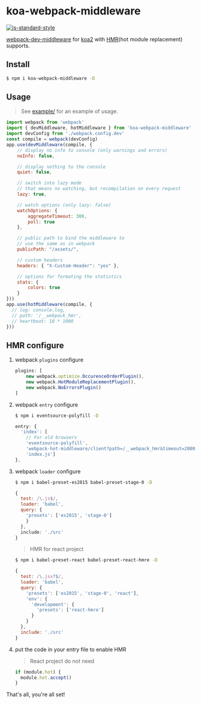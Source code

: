 # koa-webpack-middleware

[![js-standard-style](https://img.shields.io/badge/code%20style-standard-brightgreen.svg)](http://standardjs.com/)

[webpack-dev-middleware](https://github.com/webpack/webpack-dev-middleware) for [koa2](https://github.com/koajs/koa/tree/v2.x) with [HMR](http://webpack.github.io/docs/hot-module-replacement-with-webpack.html)(hot module replacement) supports.

## Install

```sh
$ npm i koa-webpack-middleware -D
```

## Usage

> See [example/](./example/) for an example of usage.

```js
import webpack from 'webpack'
import { devMiddleware, hotMiddleware } from 'koa-webpack-middleware'
import devConfig from './webpack.config.dev'
const compile = webpack(devConfig)
app.use(devMiddleware(compile, {
    // display no info to console (only warnings and errors)
    noInfo: false,

    // display nothing to the console
    quiet: false,

    // switch into lazy mode
    // that means no watching, but recompilation on every request
    lazy: true,

    // watch options (only lazy: false)
    watchOptions: {
        aggregateTimeout: 300,
        poll: true
    },

    // public path to bind the middleware to
    // use the same as in webpack
    publicPath: "/assets/",

    // custom headers
    headers: { "X-Custom-Header": "yes" },

    // options for formating the statistics
    stats: {
        colors: true
    }
}))
app.use(hotMiddleware(compile, {
  // log: console.log,
  // path: '/__webpack_hmr',
  // heartbeat: 10 * 1000
}))
```

## HMR configure

1. webpack `plugins` configure

    ```js
    plugins: [
        new webpack.optimize.OccurenceOrderPlugin(),
        new webpack.HotModuleReplacementPlugin(),
        new webpack.NoErrorsPlugin()
    ]
    ```
2. webpack `entry` configure

    ```sh
    $ npm i eventsource-polyfill -D
    ```

    ```js
    entry: {
      'index': [
        // For old browsers
        'eventsource-polyfill',
        'webpack-hot-middleware/client?path=/__webpack_hmr&timeout=20000',
        'index.js']
    },
    ```

3. webpack `loader` configure 
    
    ```sh
    $ npm i babel-preset-es2015 babel-preset-stage-0 -D
    ```

    ```js
    {
      test: /\.js$/,
      loader: 'babel',
      query: {
        'presets': ['es2015', 'stage-0']
        }
      },
      include: './src'
    }
    ```

    > HMR for react project

    ```sh
    $ npm i babel-preset-react babel-preset-react-hmre -D
    ```

    ```js
    {
      test: /\.jsx?$/,
      loader: 'babel',
      query: {
        'presets': ['es2015', 'stage-0', 'react'],
        'env': {
          'development': {
            'presets': ['react-hmre']
          }
        }
      },
      include: './src'
    }
    ```

4. put the code in your entry file to enable HMR

    > React project do not need

    ```js
    if (module.hot) {
      module.hot.accept()
    }
    ```

That's all, you're all set!
    
